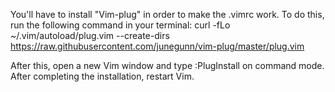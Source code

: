 You'll have to install "Vim-plug" in order to make the .vimrc work. To do this, run the following command in your terminal: curl -fLo ~/.vim/autoload/plug.vim --create-dirs \
  https://raw.githubusercontent.com/junegunn/vim-plug/master/plug.vim

After this, open a new Vim window and type :PlugInstall on command mode. After completing the installation, restart Vim.
